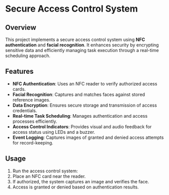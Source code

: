 # Secure Access Control System

## Overview
This project implements a secure access control system using **NFC authentication** and **facial recognition**. It enhances security by encrypting sensitive data and efficiently managing task execution through a real-time scheduling approach.

## Features
- **NFC Authentication**: Uses an NFC reader to verify authorized access cards.
- **Facial Recognition**: Captures and matches faces against stored reference images.
- **Data Encryption**: Ensures secure storage and transmission of access credentials.
- **Real-time Task Scheduling**: Manages authentication and access processes efficiently.
- **Access Control Indicators**: Provides visual and audio feedback for access status using LEDs and a buzzer.
- **Event Logging**: Captures images of granted and denied access attempts for record-keeping.

## Usage
1. Run the access control system:
2. Place an NFC card near the reader.
3. If authorized, the system captures an image and verifies the face.
4. Access is granted or denied based on authentication results.
